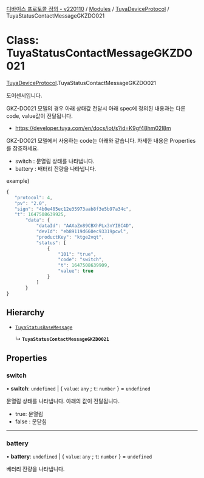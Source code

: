 [디바이스 프로토콜 정의 - v220110](../README.md) / [Modules](../modules.md) / [TuyaDeviceProtocol](../modules/TuyaDeviceProtocol.md) / TuyaStatusContactMessageGKZDO021

# Class: TuyaStatusContactMessageGKZDO021

[TuyaDeviceProtocol](../modules/TuyaDeviceProtocol.md).TuyaStatusContactMessageGKZDO021

도어센서입니다.

GKZ-DO021 모델의 경우 아래 상태값 전달시 아래 spec에 정의된 내용과는 다른 code, value값이 전달됩니다.

* https://developer.tuya.com/en/docs/iot/s?id=K9gf48hm02l8m

GKZ-DO021 모델에서 사용하는 code는 아래와 같습니다. 자세한 내용은 Properties를 참조하세요.

* switch : 문열림 상태를 나타냅니다.
* battery : 배터리 잔량을 나타냅니다.

example)
 ```typescript
{
    "protocol": 4,
    "pv": "2.0",
    "sign": "4b0e405ec12e35973aab8f3e5b97a34c",
    "t": 1647508639925,
		"data": {
		    "dataId": "AAXaZn89CBXhPLx3nYI8C4D",
		    "devId": "eb89119d660ec93319pcwl",
		    "productKey": "ktge2vqt",
		    "status": [
		        {
		            "101": "true",
		            "code": "switch",
		            "t": 1647508639909,
		            "value": true
		        }
		    ]
		}
}
```

## Hierarchy

- [`TuyaStatusBaseMessage`](TuyaDeviceProtocol.TuyaStatusBaseMessage.md)

  ↳ **`TuyaStatusContactMessageGKZDO021`**

## Properties

### switch

• **switch**: `undefined` \| { `value`: `any` ; `t`: `number`  } = `undefined`

문열림 상태를 나타냅니다. 아래의 값이 전달됩니다.
* true: 문열림
* false : 문닫힘

___

### battery

• **battery**: `undefined` \| { `value`: `any` ; `t`: `number`  } = `undefined`

베터리 잔량을 나타냅니다.

